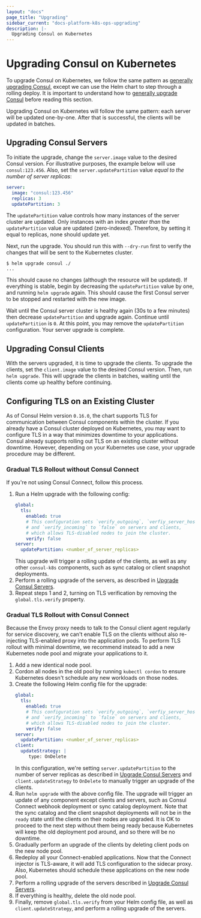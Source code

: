 ```yaml
---
layout: "docs"
page_title: "Upgrading"
sidebar_current: "docs-platform-k8s-ops-upgrading"
description: |-
  Upgrading Consul on Kubernetes
---
```


# Upgrading Consul on Kubernetes

To upgrade Consul on Kubernetes, we follow the same pattern as
[generally upgrading Consul](/docs/upgrading.html), except we can use
the Helm chart to step through a rolling deploy. It is important to understand
how to [generally upgrade Consul](/docs/upgrading.html) before reading this
section.

Upgrading Consul on Kubernetes will follow the same pattern: each server
will be updated one-by-one. After that is successful, the clients will
be updated in batches.

## Upgrading Consul Servers

To initiate the upgrade, change the `server.image` value to the
desired Consul version. For illustrative purposes, the example below will
use `consul:123.456`. Also, set the `server.updatePartition` value
_equal to the number of server replicas_:

```yaml
server:
  image: "consul:123.456"
  replicas: 3
  updatePartition: 3
```

The `updatePartition` value controls how many instances of the server
cluster are updated. Only instances with an index _greater than_ the
`updatePartition` value are updated (zero-indexed). Therefore, by setting
it equal to replicas, none should update yet.

Next, run the upgrade. You should run this with `--dry-run` first to verify
the changes that will be sent to the Kubernetes cluster.

```
$ helm upgrade consul ./
...
```

This should cause no changes (although the resource will be updated). If
everything is stable, begin by decreasing the `updatePartition` value by one,
and running `helm upgrade` again. This should cause the first Consul server
to be stopped and restarted with the new image.

Wait until the Consul server cluster is healthy again (30s to a few minutes)
then decrease `updatePartition` and upgrade again. Continue until
`updatePartition` is `0`. At this point, you may remove the
`updatePartition` configuration. Your server upgrade is complete.

## Upgrading Consul Clients

With the servers upgraded, it is time to upgrade the clients. To upgrade
the clients, set the `client.image` value to the desired Consul version.
Then, run `helm upgrade`. This will upgrade the clients in batches, waiting
until the clients come up healthy before continuing.

## Configuring TLS on an Existing Cluster

As of Consul Helm version `0.16.0`, the chart supports TLS for communication between Consul components
within the cluster. If you already have a Consul cluster deployed on Kubernetes,
you may want to configure TLS in a way that minimizes downtime to your applications.
Consul already supports rolling out TLS on an existing cluster without downtime.
However, depending on your Kubernetes use case, your upgrade procedure may be different.

### Gradual TLS Rollout without Consul Connect

If you're not using Consul Connect, follow this process.

1. Run a Helm upgrade with the following config:
   ```yaml
   global:
     tls:
       enabled: true
       # This configuration sets `verify_outgoing`, `verfiy_server_hostname`,
       # and `verify_incoming` to `false` on servers and clients,
       # which allows TLS-disabled nodes to join the cluster.
       verify: false
   server:
     updatePartition: <number_of_server_replicas>
   ```
   This upgrade will trigger a rolling update of the clients, as well as any
   other `consul-k8s` components, such as sync catalog or client snapshot deployments.
1. Perform a rolling upgrade of the servers, as described in
   [Upgrade Consul Servers](#upgrading-consul-servers).
1. Repeat steps 1 and 2, turning on TLS verification by removing the
   `global.tls.verify` property.

### Gradual TLS Rollout with Consul Connect

Because the Envoy proxy needs to talk to the Consul client agent regularly
for service discovery, we can't enable TLS on the clients without also re-injecting
TLS-enabled proxy into the application pods. To perform TLS rollout with minimal
downtime, we recommend instead to add a new Kubernetes node pool and migrate your
applications to it.

1. Add a new identical node pool.
1. Cordon all nodes in the old pool by running `kubectl cordon`
   to ensure Kubernetes doesn't schedule any new workloads on those nodes.
1. Create the following Helm config file for the upgrade:
    ```yaml
    global:
      tls:
        enabled: true
        # This configuration sets `verify_outgoing`, `verfiy_server_hostname`,
        # and `verify_incoming` to `false` on servers and clients,
        # which allows TLS-disabled nodes to join the cluster.
        verify: false
    server:
      updatePartition: <number_of_server_replicas>
    client:
      updateStrategy: |
         type: OnDelete
    ```
   In this configuration, we're setting `server.updatePartition` to the number of
   server replicas as described in [Upgrade Consul Servers](#upgrading-consul-servers)
   and `client.updateStrategy` to `OnDelete` to manually trigger an upgrade of the clients.
1. Run `helm upgrade` with the above config file. The upgrade will trigger an update of any
   component except clients and servers, such as Consul Connect webhook deployment
   or sync catalog deployment. Note that the sync catalog and the client
   snapshot deployments will not be in the `ready` state until the clients on their
   nodes are upgraded. It is OK to proceed to the next step without them being ready
   because Kubernetes will keep the old deployment pod around, and so there will be no
   downtime.
1. Gradually perform an upgrade of the clients by deleting client pods on the new node
   pool.
1. Redeploy all your Connect-enabled applications. Now that the Connect injector is TLS-aware,
   it will add TLS configuration to the sidecar proxy. Also, Kubernetes should schedule
   these applications on the new node pool.
1. Perform a rolling upgrade of the servers described in
   [Upgrade Consul Servers](#upgrading-consul-servers).
1. If everything is healthy, delete the old node pool.
1. Finally, remove `global.tls.verify` from your Helm config file, as well as
   `client.updateStrategy`, and perform a rolling upgrade of the servers.
